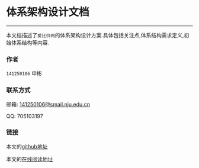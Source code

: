 # 体系架构设计文档

---

本文档描述了`爱比价网`的体系架构设计方案.具体包括关注点,体系结构需求定义,初始体系结构等内容.

### 作者

`141250106` 申彬

### 联系方式


邮箱: 141250106@smail.nju.edu.cn

QQ:  705103197

### 链接

本文的[github地址](https://github.com/NJUShenbin/ArchitectureDoc)

本文的[在线阅读地址](http://115.159.41.136:8080/ArchitectureDoc)
